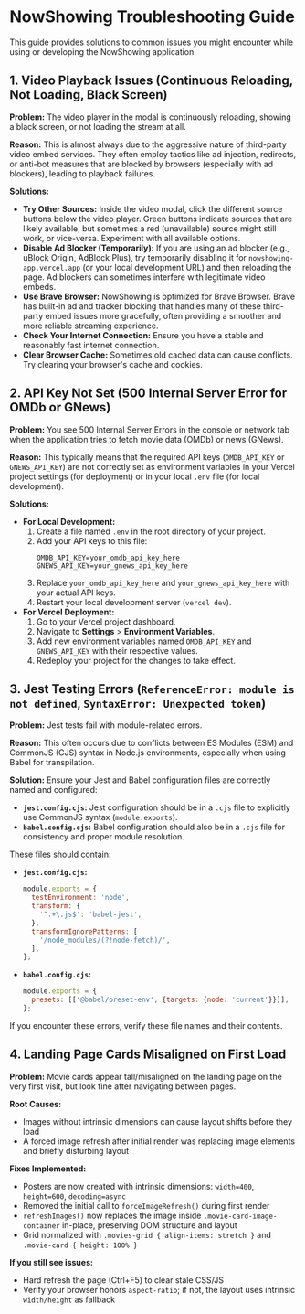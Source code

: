 # NowShowing Troubleshooting Guide

This guide provides solutions to common issues you might encounter while using or developing the NowShowing application.

## 1. Video Playback Issues (Continuous Reloading, Not Loading, Black Screen)

**Problem:** The video player in the modal is continuously reloading, showing a black screen, or not loading the stream at all.

**Reason:** This is almost always due to the aggressive nature of third-party video embed services. They often employ tactics like ad injection, redirects, or anti-bot measures that are blocked by browsers (especially with ad blockers), leading to playback failures.

**Solutions:**

*   **Try Other Sources:** Inside the video modal, click the different source buttons below the video player. Green buttons indicate sources that are likely available, but sometimes a red (unavailable) source might still work, or vice-versa. Experiment with all available options.
*   **Disable Ad Blocker (Temporarily):** If you are using an ad blocker (e.g., uBlock Origin, AdBlock Plus), try temporarily disabling it for `nowshowing-app.vercel.app` (or your local development URL) and then reloading the page. Ad blockers can sometimes interfere with legitimate video embeds.
*   **Use Brave Browser:** NowShowing is optimized for Brave Browser. Brave has built-in ad and tracker blocking that handles many of these third-party embed issues more gracefully, often providing a smoother and more reliable streaming experience.
*   **Check Your Internet Connection:** Ensure you have a stable and reasonably fast internet connection.
*   **Clear Browser Cache:** Sometimes old cached data can cause conflicts. Try clearing your browser's cache and cookies.

## 2. API Key Not Set (500 Internal Server Error for OMDb or GNews)

**Problem:** You see 500 Internal Server Errors in the console or network tab when the application tries to fetch movie data (OMDb) or news (GNews).

**Reason:** This typically means that the required API keys (`OMDB_API_KEY` or `GNEWS_API_KEY`) are not correctly set as environment variables in your Vercel project settings (for deployment) or in your local `.env` file (for local development).

**Solutions:**

*   **For Local Development:**
    1.  Create a file named `.env` in the root directory of your project.
    2.  Add your API keys to this file:
        ```
        OMDB_API_KEY=your_omdb_api_key_here
        GNEWS_API_KEY=your_gnews_api_key_here
        ```
    3.  Replace `your_omdb_api_key_here` and `your_gnews_api_key_here` with your actual API keys.
    4.  Restart your local development server (`vercel dev`).
*   **For Vercel Deployment:**
    1.  Go to your Vercel project dashboard.
    2.  Navigate to **Settings** > **Environment Variables**.
    3.  Add new environment variables named `OMDB_API_KEY` and `GNEWS_API_KEY` with their respective values.
    4.  Redeploy your project for the changes to take effect.

## 3. Jest Testing Errors (`ReferenceError: module is not defined`, `SyntaxError: Unexpected token`)

**Problem:** Jest tests fail with module-related errors.

**Reason:** This often occurs due to conflicts between ES Modules (ESM) and CommonJS (CJS) syntax in Node.js environments, especially when using Babel for transpilation.

**Solution:** Ensure your Jest and Babel configuration files are correctly named and configured:

*   **`jest.config.cjs`:** Jest configuration should be in a `.cjs` file to explicitly use CommonJS syntax (`module.exports`).
*   **`babel.config.cjs`:** Babel configuration should also be in a `.cjs` file for consistency and proper module resolution.

These files should contain:

*   **`jest.config.cjs`:**
    ```javascript
    module.exports = {
      testEnvironment: 'node',
      transform: {
        '^.+\.js$': 'babel-jest',
      },
      transformIgnorePatterns: [
        '/node_modules/(?!node-fetch)/',
      ],
    };
    ```
*   **`babel.config.cjs`:**
    ```javascript
    module.exports = {
      presets: [['@babel/preset-env', {targets: {node: 'current'}}]],
    };
    ```

If you encounter these errors, verify these file names and their contents.

## 4. Landing Page Cards Misaligned on First Load

**Problem:** Movie cards appear tall/misaligned on the landing page on the very first visit, but look fine after navigating between pages.

**Root Causes:**
- Images without intrinsic dimensions can cause layout shifts before they load
- A forced image refresh after initial render was replacing image elements and briefly disturbing layout

**Fixes Implemented:**
- Posters are now created with intrinsic dimensions: `width=400`, `height=600`, `decoding=async`
- Removed the initial call to `forceImageRefresh()` during first render
- `refreshImages()` now replaces the image inside `.movie-card-image-container` in-place, preserving DOM structure and layout
- Grid normalized with `.movies-grid { align-items: stretch }` and `.movie-card { height: 100% }`

**If you still see issues:**
- Hard refresh the page (Ctrl+F5) to clear stale CSS/JS
- Verify your browser honors `aspect-ratio`; if not, the layout uses intrinsic `width/height` as fallback